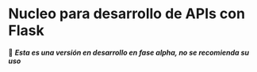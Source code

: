 # Nucleo para desarrollo de APIs con Flask

:triangular_flag_on_post: **_Esta es una versión en desarrollo en fase alpha, no se recomienda su uso_**
